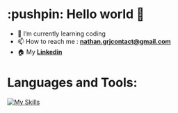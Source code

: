  <h1> :pushpin: Hello world 👋 </h1>

- :palm_tree: I’m currently learning coding
- 📫 How to reach me : <strong>nathan.grjcontact@gmail.com</strong>
- :house: My <strong><a href="https://www.linkedin.com/in/nathan-guerroudj-495747254/">Linkedin</a></strong>



<h1><strong>Languages and Tools:</strong></h1>



[![My Skills](https://skillicons.dev/icons?i=js,html,css,php,mysql,figma&theme=light,git,wordpress,bootstrap)](https://skillicons.dev)

